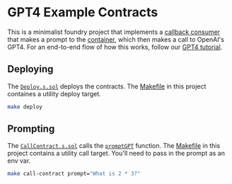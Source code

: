 # GPT4 Example Contracts

This is a minimalist foundry project that implements a [callback consumer](https://docs.ritual.net/infernet/sdk/consumers/Callback)
that makes a prompt to the [container](../container/README.md), which then makes a call to OpenAI's GPT4. For an
end-to-end flow of how this works, follow our [GPT4 tutorial](https://learn.ritual.net/examples/running_gpt_4).

## Deploying

The [`Deploy.s.sol`](./script/Deploy.s.sol) deploys the contracts.
The [Makefile](./Makefile) in this project containes
a utility deploy target.

```bash
make deploy
```

## Prompting

The [`CallContract.s.sol`](./script/CallContract.s.sol) calls
the [`promptGPT`](./src/PromptsGPT.sol#L10) function.
The [Makefile](./Makefile) in this project contains a utility call target. You'll need
to pass in the prompt as an
env var.

```bash
make call-contract prompt="What is 2 * 3?"
```
